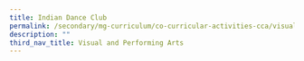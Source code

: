 ```yaml
---
title: Indian Dance Club
permalink: /secondary/mg-curriculum/co-curricular-activities-cca/visual-and-performing-arts/indian-dance-club/
description: ""
third_nav_title: Visual and Performing Arts
---
```

